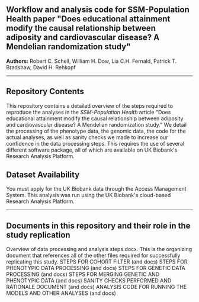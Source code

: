 

Workflow and analysis code for SSM-Population Health paper "Does educational attainment modify the causal relationship between adiposity and cardiovascular disease? A Mendelian randomization study"
------------

__Authors:__ Robert C. Schell,
William H. Dow,
Lia C.H. Fernald,
Patrick T. Bradshaw,
David H. Rehkopf







---

Repository Contents
------------

This repository contains a detailed overview of the steps required to reproduce the analyses in the _SSM-Population Health_ article "Does educational attainment modify the causal relationship between adiposity and cardiovascular disease? A Mendelian randomization study."
We detail the processing of the phenotype data, the genomic data, the code for the actual analyses, as well as sanity checks we made to increase our confidence in the data processing steps. This requires the use of several different software package, all of which are available on UK Biobank's Research Analysis Platform.

Dataset Availability
-----------

You must apply for the UK Biobank data through the Access Management System. This analysis was run using the UK Biobank's cloud-based Research Analysis Platform.

---

Documents in this repository and their role in the study replication
------------

Overview of data processing and analysis steps.docx. This is the organizing document that references all of the other files required for successfully replicating this study.
STEPS FOR COHORT FILTER (and docs)
STEPS FOR PHENOTYPIC DATA PROCESSING (and docs)
STEPS FOR GENETIC DATA PROCESSING (and docs)
STEPS FOR MERGING GENETIC AND PHENOTYPIC DATA (and docs)
SANITY CHECKS PERFORMED AND RATIONALE DOCUMENT (and docs)
ANALYSIS CODE FOR RUNNING THE MODELS AND OTHER ANALYSES (and docs)


